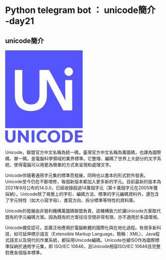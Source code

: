 # Python telegram bot ： unicode簡介 -day21

## unicode簡介

![plot](./img/21/1.jpg)
	
Unicode，聯盟官方中文名稱為統一碼，臺灣官方中文名稱為萬國碼，也譯為國際碼、單一碼，是電腦科學領域的業界標準。它整理、編碼了世界上大部分的文字系統，使得電腦可以用更為簡單的方式來呈現和處理文字。

Unicode伴隨著通用字元集的標準而發展，同時也以書本的形式對外發表。Unicode至今仍在不斷增修，每個新版本都加入更多新的字元。目前最新的版本為2021年9月公布的14.0.0，已經收錄超過14萬個字元（第十萬個字元在2005年獲採納）。Unicode除了視覺上的字形、編碼方法、標準的字元編碼資料外，還包含了字元特性（如大小寫字母）、書寫方向、拆分標準等特性的資料庫。

Unicode的發展由非營利機構萬國碼聯盟負責，該機構致力於讓Unicode方案取代既有的字元編碼方案。因為既有的方案往往空間非常有限，亦不適用於多語環境。

Unicode備受認可，並廣泛地應用於電腦軟體的國際化與在地化過程。有很多新科技，如可延伸標示語言（Extensible Markup Language，簡稱：XML）、Java程式語言以及現代的作業系統，都採用Unicode編碼。Unicode也被ISO作為國際標準採納於通用字元集，即 ISO/IEC 10646，且Unicode相容ISO/IEC 10646且完整對應各個版本標準。